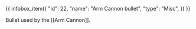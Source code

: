 {{ infobox_item({
	"id": 22,
	"name": "Arm Cannon bullet",
	"type": "Misc",
}) }}

Bullet used by the [[Arm Cannon]].
